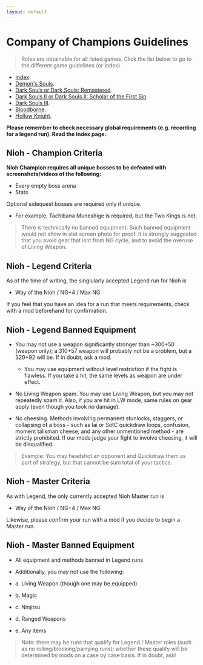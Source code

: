 ```yaml
---
layout: default
---
```


# Company of Champions Guidelines
> Roles are obtainable for all listed games. Click the list below to go to the different game guidelines (or Index).

 * [Index](./index.html).
 * [Demon's Souls](./des.html).
 * [Dark Souls or Dark Souls: Remastered](./ds1.html).
 * [Dark Souls II or Dark Souls II: Scholar of the First Sin](./ds2.html).
 * [Dark Souls III](./ds3.html).
 * [Bloodborne](./bb.html).
 * [Hollow Knight](./hollowknight.html).

**Please remember to check necessary global requirements (e.g. recording for a legend run). Read the Index page.**

## Nioh - Champion Criteria

**Nioh Champion requires all unique bosses to be defeated with screenshots/videos of the following:**

* Every empty boss arena
* Stats

Optional sidequest bosses are required only if unique. 
- For example, Tachibana Muneshige is required, but the Two Kings is not.

> There is technically no banned equipment. Such banned equipment would not show in stat screen photo for proof. It is strongly suggested that you avoid gear that isnt from NG cycle, and to avoid the overuse of Living Weapon.

## Nioh - Legend Criteria

As of the time of writing, the singlularly accepted Legend run for Nioh is 
- Way of the Nioh / NG+4 / Max NG 

If you feel that you have an idea for a run that meets requirements, check with a mod beforehand for confirmation.
 
## Nioh - Legend Banned Equipment

- You may not use a weapon significantly stronger than ~300+50 (weapon only); a 310+57 weapon will probably not be a problem, but a 320+92 will be. If in doubt, ask a mod.

  - You may use equipment without level restriction if the fight is flawless. If you take a hit, the same levels as weapon are under effect.

- No Living Weapon spam. You may use Living Weapon, but you may not repeatedly spam it. Also, if you are hit in LW mode, same rules on gear apply (even though you took no damage).

- No cheesing. Methods involving permanent stunlocks, staggers, or collapsing of a boss - such as Iai or SotC quickdraw loops, confusion, moment talisman cheese, and any other unmentioned method - are strictly prohibited. If our mods judge your fight to involve cheesing, it will be disqualified. 

>Example: You may headshot an opponent and Quickdraw them as part of strategy, but that cannot be sum total of your tactics.

## Nioh - Master Criteria

As with Legend, the only currently accepted Nioh Master run is
- Way of the Nioh / NG+4 / Max NG 

Likewise, please confirm your run with a mod if you decide to begin a Master run.


## Nioh - Master Banned Equipment
- All equipment and methods banned in Legend runs

- Additionally, you may not use the following:
 - a. Living Weapon (though one may be equipped)
 - b. Magic
 - c. Ninjitsu 
 - d. Ranged Weapons
 - e. Any items

>Note: there may be runs that qualify for Legend / Master roles (such as no rolling/blocking/parrying runs); whether these qualify will be determined by mods on a case by case basis. If in doubt, ask!


